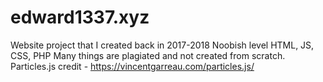 # edward1337.xyz
Website project that I created back in 2017-2018
Noobish level HTML, JS, CSS, PHP
Many things are plagiated and not created from scratch.
Particles.js credit - https://vincentgarreau.com/particles.js/
